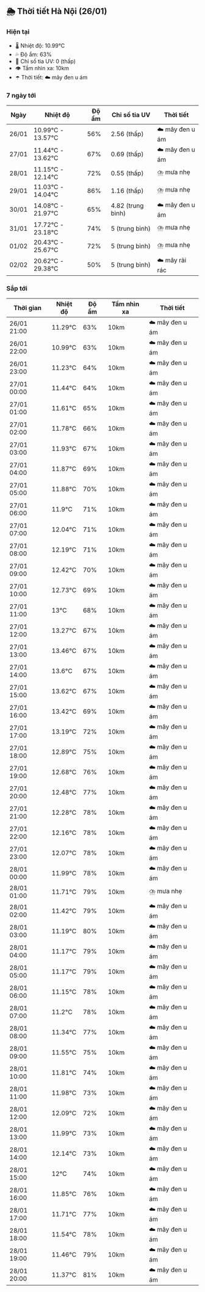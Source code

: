 ## 🌦️ Thời tiết Hà Nội (26/01)

### Hiện tại

- 🌡️ Nhiệt độ: 10.99℃
- 💦 Độ ẩm: 63%
- 🌟 Chỉ số tia UV: 0 (thấp)
- 👁️ Tầm nhìn xa: 10km
- ☂️ Thời tiết: ☁️ mây đen u ám

### 7 ngày tới

| Ngày | Nhiệt độ | Độ ẩm | Chỉ số tia UV | Thời tiết |
| --- | --- | --- | --- | --- |
| 26/01 | 10.99℃ - 13.57℃ | 56% | 2.56 (thấp) | ☁️ mây đen u ám |
| 27/01 | 11.44℃ - 13.62℃ | 67% | 0.69 (thấp) | ☁️ mây đen u ám |
| 28/01 | 11.15℃ - 12.14℃ | 72% | 0.55 (thấp) | ⛈️ mưa nhẹ |
| 29/01 | 11.03℃ - 14.04℃ | 86% | 1.16 (thấp) | ⛈️ mưa nhẹ |
| 30/01 | 14.08℃ - 21.97℃ | 65% | 4.82 (trung bình) | ☁️ mây đen u ám |
| 31/01 | 17.72℃ - 23.18℃ | 74% | 5 (trung bình) | ⛈️ mưa nhẹ |
| 01/02 | 20.43℃ - 25.67℃ | 72% | 5 (trung bình) | ⛈️ mưa nhẹ |
| 02/02 | 20.62℃ - 29.38℃ | 50% | 5 (trung bình) | ☁️ mây rải rác |

### Sắp tới

| Thời gian | Nhiệt độ | Độ ẩm | Tầm nhìn xa | Thời tiết |
| --- | --- | --- | --- | --- |
| 26/01 21:00 | 11.29℃ | 63% | 10km | ☁️ mây đen u ám |
| 26/01 22:00 | 10.99℃ | 63% | 10km | ☁️ mây đen u ám |
| 26/01 23:00 | 11.23℃ | 64% | 10km | ☁️ mây đen u ám |
| 27/01 00:00 | 11.44℃ | 64% | 10km | ☁️ mây đen u ám |
| 27/01 01:00 | 11.61℃ | 65% | 10km | ☁️ mây đen u ám |
| 27/01 02:00 | 11.78℃ | 66% | 10km | ☁️ mây đen u ám |
| 27/01 03:00 | 11.93℃ | 67% | 10km | ☁️ mây đen u ám |
| 27/01 04:00 | 11.87℃ | 69% | 10km | ☁️ mây đen u ám |
| 27/01 05:00 | 11.88℃ | 70% | 10km | ☁️ mây đen u ám |
| 27/01 06:00 | 11.9℃ | 71% | 10km | ☁️ mây đen u ám |
| 27/01 07:00 | 12.04℃ | 71% | 10km | ☁️ mây đen u ám |
| 27/01 08:00 | 12.19℃ | 71% | 10km | ☁️ mây đen u ám |
| 27/01 09:00 | 12.42℃ | 70% | 10km | ☁️ mây đen u ám |
| 27/01 10:00 | 12.73℃ | 69% | 10km | ☁️ mây đen u ám |
| 27/01 11:00 | 13℃ | 68% | 10km | ☁️ mây đen u ám |
| 27/01 12:00 | 13.27℃ | 67% | 10km | ☁️ mây đen u ám |
| 27/01 13:00 | 13.46℃ | 67% | 10km | ☁️ mây đen u ám |
| 27/01 14:00 | 13.6℃ | 67% | 10km | ☁️ mây đen u ám |
| 27/01 15:00 | 13.62℃ | 67% | 10km | ☁️ mây đen u ám |
| 27/01 16:00 | 13.42℃ | 69% | 10km | ☁️ mây đen u ám |
| 27/01 17:00 | 13.19℃ | 72% | 10km | ☁️ mây đen u ám |
| 27/01 18:00 | 12.89℃ | 75% | 10km | ☁️ mây đen u ám |
| 27/01 19:00 | 12.68℃ | 76% | 10km | ☁️ mây đen u ám |
| 27/01 20:00 | 12.48℃ | 77% | 10km | ☁️ mây đen u ám |
| 27/01 21:00 | 12.28℃ | 78% | 10km | ☁️ mây đen u ám |
| 27/01 22:00 | 12.16℃ | 78% | 10km | ☁️ mây đen u ám |
| 27/01 23:00 | 12.07℃ | 78% | 10km | ☁️ mây đen u ám |
| 28/01 00:00 | 11.99℃ | 78% | 10km | ☁️ mây đen u ám |
| 28/01 01:00 | 11.71℃ | 79% | 10km | ⛈️ mưa nhẹ |
| 28/01 02:00 | 11.42℃ | 79% | 10km | ☁️ mây đen u ám |
| 28/01 03:00 | 11.19℃ | 80% | 10km | ☁️ mây đen u ám |
| 28/01 04:00 | 11.17℃ | 79% | 10km | ☁️ mây đen u ám |
| 28/01 05:00 | 11.17℃ | 79% | 10km | ☁️ mây đen u ám |
| 28/01 06:00 | 11.15℃ | 78% | 10km | ☁️ mây đen u ám |
| 28/01 07:00 | 11.2℃ | 78% | 10km | ☁️ mây đen u ám |
| 28/01 08:00 | 11.34℃ | 77% | 10km | ☁️ mây đen u ám |
| 28/01 09:00 | 11.55℃ | 75% | 10km | ☁️ mây đen u ám |
| 28/01 10:00 | 11.81℃ | 74% | 10km | ☁️ mây đen u ám |
| 28/01 11:00 | 11.98℃ | 73% | 10km | ☁️ mây đen u ám |
| 28/01 12:00 | 12.09℃ | 72% | 10km | ☁️ mây đen u ám |
| 28/01 13:00 | 11.99℃ | 73% | 10km | ☁️ mây đen u ám |
| 28/01 14:00 | 12.14℃ | 73% | 10km | ☁️ mây đen u ám |
| 28/01 15:00 | 12℃ | 74% | 10km | ☁️ mây đen u ám |
| 28/01 16:00 | 11.85℃ | 76% | 10km | ☁️ mây đen u ám |
| 28/01 17:00 | 11.71℃ | 77% | 10km | ☁️ mây đen u ám |
| 28/01 18:00 | 11.54℃ | 78% | 10km | ☁️ mây đen u ám |
| 28/01 19:00 | 11.46℃ | 79% | 10km | ☁️ mây đen u ám |
| 28/01 20:00 | 11.37℃ | 81% | 10km | ☁️ mây đen u ám |
